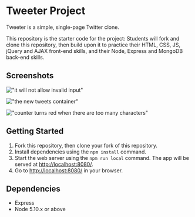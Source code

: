 # Tweeter Project

Tweeter is a simple, single-page Twitter clone.

This repository is the starter code for the project: Students will fork and clone this repository, then build upon it to practice their HTML, CSS, JS, jQuery and AJAX front-end skills, and their Node, Express and MongoDB back-end skills.

## Screenshots

!["it will not allow invalid input"](https://github.com/eli-h/tweetr/blob/master/docs/invalid-input.png)

!["the new tweets container"](https://github.com/eli-h/tweetr/blob/master/docs/new-tweets.png)

!["counter turns red when there are too many characters"](https://github.com/eli-h/tweetr/blob/master/docs/too-many-characters.png)

## Getting Started

1. Fork this repository, then clone your fork of this repository.
2. Install dependencies using the `npm install` command.
3. Start the web server using the `npm run local` command. The app will be served at <http://localhost:8080/>.
4. Go to <http://localhost:8080/> in your browser.

## Dependencies

- Express
- Node 5.10.x or above
